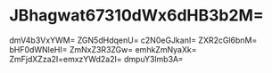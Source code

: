 # JBhagwat67310dWx6dHB3b2M=
dmV4b3VxYWM=
ZGN5dHdqenU=
c2N0eGJkanI=
ZXR2cGl6bnM=
bHF0dWNleHI=
ZmNxZ3R3ZGw=
emhkZmNyaXk=
ZmFjdXZza2I=emxzYWd2a2I=
dmpuY3lmb3A=
